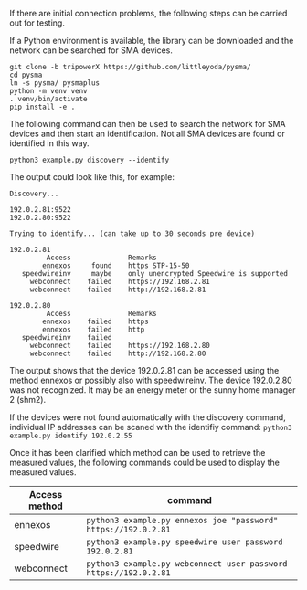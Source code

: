 If there are initial connection problems, the following steps can be carried out for testing.

If a Python environment is available, the library can be downloaded and the network can be searched for SMA devices.

```
git clone -b tripowerX https://github.com/littleyoda/pysma/
cd pysma
ln -s pysma/ pysmaplus
python -m venv venv
. venv/bin/activate
pip install -e .
```

The following command can then be used to search the network for SMA devices and then start an identification. Not all SMA devices are found or identified in this way.  

```python3 example.py discovery --identify```

The output could look like this, for example:
```Library version: 0.2.8
Discovery...

192.0.2.81:9522
192.0.2.80:9522

Trying to identify... (can take up to 30 seconds pre device)

192.0.2.81
         Access              Remarks
        ennexos     found    https STP-15-50
   speedwireinv     maybe    only unencrypted Speedwire is supported
     webconnect    failed    https://192.168.2.81
     webconnect    failed    http://192.168.2.81

192.0.2.80
         Access              Remarks
        ennexos    failed    https
        ennexos    failed    http
   speedwireinv    failed    
     webconnect    failed    https://192.168.2.80
     webconnect    failed    http://192.168.2.80
```

The output shows that the device 192.0.2.81 can be accessed using the method ennexos or possibly also with speedwireinv.
The device 192.0.2.80 was not recognized. It may be an energy meter or the sunny home manager 2 (shm2).


If the devices were not found automatically with the discovery command, individual IP addresses can be scaned with the identifiy command:
```python3 example.py identify 192.0.2.55```

Once it has been clarified which method can be used to retrieve the measured values, the following commands could be used to display the measured values.

| Access method | command |
| ----------- | ----------- |
| ennexos | ```python3 example.py ennexos joe "password" https://192.0.2.81 ```|
| speedwire | ```python3 example.py speedwire user password 192.0.2.81``` |
| webconnect | ```python3 example.py webconnect user password https://192.0.2.81``` |
